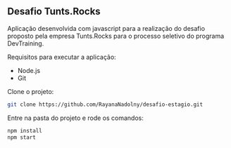 ## Desafio Tunts.Rocks

Aplicação desenvolvida com javascript para a realização do desafio proposto pela empresa Tunts.Rocks para o processo seletivo do programa DevTraining.


Requisitos para executar a aplicação:
- Node.js
- Git


Clone o projeto:
```bash
git clone https://github.com/RayanaNadolny/desafio-estagio.git
```

Entre na pasta do projeto e rode os comandos:
```bash
npm install
npm start
```

